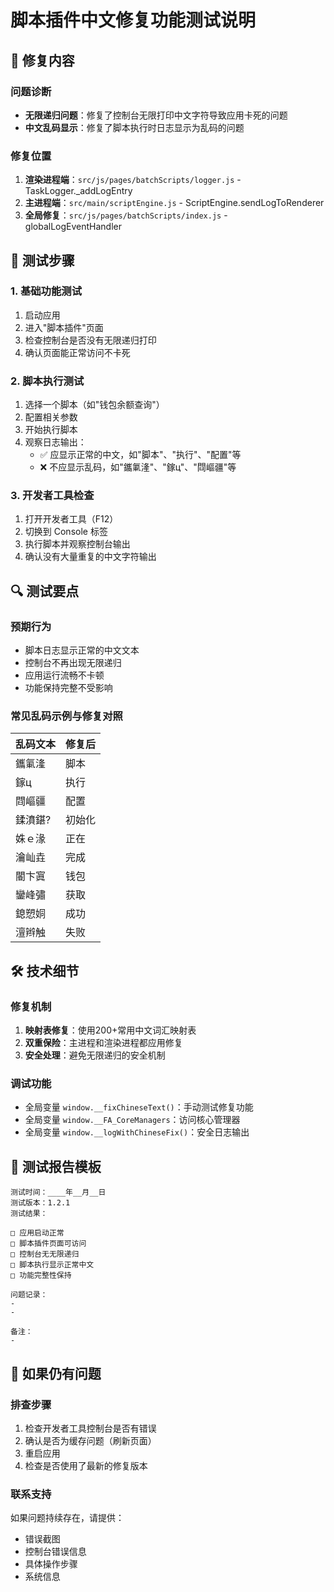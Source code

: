 # 脚本插件中文修复功能测试说明

## 🎯 修复内容

### 问题诊断
- **无限递归问题**：修复了控制台无限打印中文字符导致应用卡死的问题
- **中文乱码显示**：修复了脚本执行时日志显示为乱码的问题

### 修复位置
1. **渲染进程端**：`src/js/pages/batchScripts/logger.js` - TaskLogger._addLogEntry
2. **主进程端**：`src/main/scriptEngine.js` - ScriptEngine.sendLogToRenderer  
3. **全局修复**：`src/js/pages/batchScripts/index.js` - globalLogEventHandler

## 🧪 测试步骤

### 1. 基础功能测试
1. 启动应用
2. 进入"脚本插件"页面
3. 检查控制台是否没有无限递归打印
4. 确认页面能正常访问不卡死

### 2. 脚本执行测试
1. 选择一个脚本（如"钱包余额查询"）
2. 配置相关参数
3. 开始执行脚本
4. 观察日志输出：
   - ✅ 应显示正常的中文，如"脚本"、"执行"、"配置"等
   - ❌ 不应显示乱码，如"鑴氭湰"、"鎵ц"、"閰嶇疆"等

### 3. 开发者工具检查
1. 打开开发者工具（F12）
2. 切换到 Console 标签
3. 执行脚本并观察控制台输出
4. 确认没有大量重复的中文字符输出

## 🔍 测试要点

### 预期行为
- 脚本日志显示正常的中文文本
- 控制台不再出现无限递归
- 应用运行流畅不卡顿
- 功能保持完整不受影响

### 常见乱码示例与修复对照
| 乱码文本 | 修复后 |
|---------|--------|
| 鑴氭湰 | 脚本 |
| 鎵ц | 执行 |
| 閰嶇疆 | 配置 |
| 鍒濆鍖? | 初始化 |
| 姝ｅ湪 | 正在 |
| 瀹屾垚 | 完成 |
| 閽卞寘 | 钱包 |
| 鑾峰彇 | 获取 |
| 鎴愬姛 | 成功 |
| 澶辫触 | 失败 |

## 🛠️ 技术细节

### 修复机制
1. **映射表修复**：使用200+常用中文词汇映射表
2. **双重保险**：主进程和渲染进程都应用修复
3. **安全处理**：避免无限递归的安全机制

### 调试功能
- 全局变量 `window.__fixChineseText()`：手动测试修复功能
- 全局变量 `window.__FA_CoreManagers`：访问核心管理器
- 全局变量 `window.__logWithChineseFix()`：安全日志输出

## 📝 测试报告模板

```
测试时间：____年__月__日
测试版本：1.2.1
测试结果：

□ 应用启动正常
□ 脚本插件页面可访问
□ 控制台无无限递归
□ 脚本执行显示正常中文
□ 功能完整性保持

问题记录：
- 
- 

备注：
- 
```

## 🚨 如果仍有问题

### 排查步骤
1. 检查开发者工具控制台是否有错误
2. 确认是否为缓存问题（刷新页面）
3. 重启应用
4. 检查是否使用了最新的修复版本

### 联系支持
如果问题持续存在，请提供：
- 错误截图
- 控制台错误信息
- 具体操作步骤
- 系统信息 